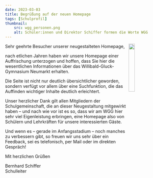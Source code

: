 ```yaml
---
date: 2023-03-03
title: Begrüßung auf der neuen Homepage
tags: [Schulprofil]
thumbnail: 
    src: wgg_personen.png
    alt: Schüler:innen und Direktor Schiffer formen die Worte WGG
---
```



Sehr geehrte Besucher unserer neugestalteten Homepage,
<img src="images/schulleitung/Schiffer_klein.jpg" style="float:right; width:20%">

nach etlichen Jahren haben wir unsere Homepage einer Auffrischung unterzogen und hoffen, dass Sie hier die wesentlichen Informationen über das Willibald-Gluck-Gymnasium Neumarkt erhalten.

Die Seite ist nicht nur deutlich übersichtlicher geworden, sondern verfügt vor allem über eine Suchfunktion, die das Auffinden wichtiger Inhalte deutlich erleichtert.

Unser herzlicher Dank gilt allen Mitgliedern der Schulgemeinschaft, die an dieser Neugestaltung mitgewirkt haben – und nach wie vor ist es so, dass wir am WGG hier sehr viel Eigenleistung erbringen, eine Homepage also von Schülern und Lehrkräften für unsere interessierten Gäste.

Und wenn es – gerade im Anfangsstadium – noch manches zu verbessern gibt, so freuen wir uns sehr über ein Feedback, sei es telefonisch, per Mail oder im direkten Gespräch!

Mit herzlichen Grüßen

Bernhard Schiffer <br>
Schulleiter